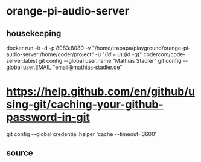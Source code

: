 # orange-pi-audio-server

## housekeeping
 docker run -it -d -p 8083:8080 -v "/home/trapapa/playground/orange-pi-audio-server:/home/coder/project" -u "$(id -u):$(id -g)" codercom/code-server:latest
git config --global user.name "Mathias Stadler"
git config --global user.EMAIL "email@mathias-stadler.de"
# https://help.github.com/en/github/using-git/caching-your-github-password-in-git
git config --global credential.helper 'cache --timeout=3600'


## source
